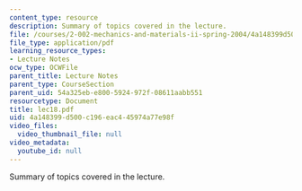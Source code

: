 ```yaml
---
content_type: resource
description: Summary of topics covered in the lecture.
file: /courses/2-002-mechanics-and-materials-ii-spring-2004/4a148399d500c196eac445974a77e98f_lec18.pdf
file_type: application/pdf
learning_resource_types:
- Lecture Notes
ocw_type: OCWFile
parent_title: Lecture Notes
parent_type: CourseSection
parent_uid: 54a325eb-e800-5924-972f-08611aabb551
resourcetype: Document
title: lec18.pdf
uid: 4a148399-d500-c196-eac4-45974a77e98f
video_files:
  video_thumbnail_file: null
video_metadata:
  youtube_id: null
---
```

Summary of topics covered in the lecture.

